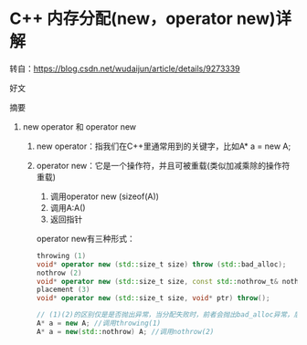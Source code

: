# C++ 内存分配(new，operator new)详解

转自：https://blog.csdn.net/wudaijun/article/details/9273339



好文

摘要

1. new operator 和 operator new

   1. new operator：指我们在C++里通常用到的关键字，比如A* a = new A;

   2. operator new：它是一个操作符，并且可被重载(类似加减乘除的操作符重载)

      1. 调用operator new (sizeof(A))
      2. 调用A:A()
      3. 返回指针

      operator new有三种形式：

      ```cpp
      throwing (1)    
      void* operator new (std::size_t size) throw (std::bad_alloc);
      nothrow (2) 
      void* operator new (std::size_t size, const std::nothrow_t& nothrow_value) throw();
      placement (3)   
      void* operator new (std::size_t size, void* ptr) throw();
      ```

      ```cpp
      // (1)(2)的区别仅是是否抛出异常，当分配失败时，前者会抛出bad_alloc异常，后者返回null，不会抛出异常。它们都分配一个固定大小的连续内存。
      A* a = new A; //调用throwing(1)
      A* a = new(std::nothrow) A; //调用nothrow(2)
      ```

      

